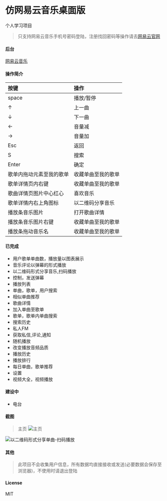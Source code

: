 # 仿网易云音乐桌面版
个人学习项目
> 只支持网易云音乐手机号密码登陆，注册找回密码等操作请去[网易云官网](https://music.163.com/)   


#### 后台
[网易云音乐](https://github.com/Binaryify/NeteaseCloudMusicApi)


#### 操作简介
| 按键 | 操作 |
|:--|:--|
|space|播放/暂停|
|↑|上一曲|
|↓|下一曲|
|←|音量减|
|→|音量加|
|Esc|返回|
|S|搜索|
|Enter|确定|
|歌单内拖动元素至我的歌单|收藏单曲至我的歌单|
|歌单详情页内右键|收藏单曲至我的歌单|
|歌曲详情页图片中心红心|喜欢音乐|
|歌单详情内右上角图标|以二维码分享音乐|
|播放条音乐图片|打开歌曲详情|
|播放条音乐图片右键|收藏单曲至我的歌单|
|播放条拖动音乐名|收藏单曲至我的歌单|   

#### 已完成

* 用户歌单单曲数，播放量以图表展示
* 音乐评论以弹幕的形式播放
* 以二维码形式分享音乐,扫码播放
* 控制，发送弹幕
* 播放列表
* 单曲，歌单，用户搜索
* 相似单曲推荐
* 歌曲详情
* 加入单曲至歌单
* 歌单，歌单内单曲搜索
* 搜索历史
* 私人FM
* 获取私信,评论,通知
* 随机播放
* 改变播放音频品质
* 播放历史
* 播放排行
* 每日单曲，歌单推荐
* 设置  
* 视频大全，视频播放

#### 建设中
* 电台




#### 截图
> 主页
![主页](https://github.com/zpfnb/desktop-music/raw/master/readme-img/主页.jpg)

![以二维码形式分享单曲-扫码播放](https://github.com/zpfnb/desktop-music/raw/master/readme-img/以二维码形式分享单曲-扫码播放.jpg)

#### 其他  

> 此项目不会收集用户信息，所有数据均直接接收或发送(必要数据会保存至浏览器)，不使用时请退出登陆


#### License
MIT